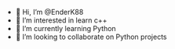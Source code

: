 - 👋 Hi, I’m @EnderK88
- 👀 I’m interested in learn c++
- 🌱 I’m currently learning Python
- 💞️ I’m looking to collaborate on Python projects

<!---
EnderK88/EnderK88 is a ✨ special ✨ repository because its `README.md` (this file) appears on your GitHub profile.
You can click the Preview link to take a look at your changes.
--->
